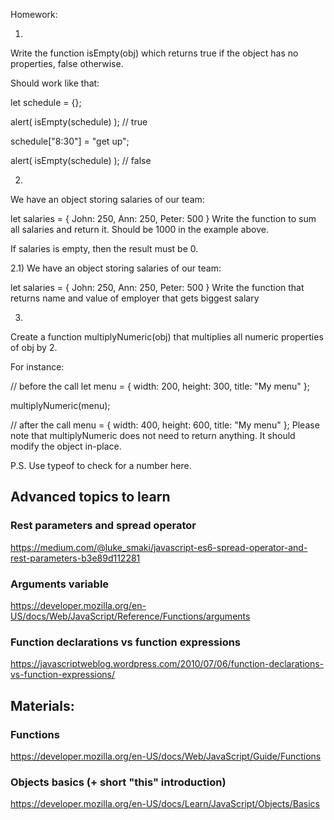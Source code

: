 Homework:

1) 
Write the function isEmpty(obj) which returns true if the object has no properties, false otherwise.

Should work like that:

let schedule = {};

alert( isEmpty(schedule) ); // true

schedule["8:30"] = "get up";

alert( isEmpty(schedule) ); // false



2)
We have an object storing salaries of our team:

let salaries = {
  John: 250,
  Ann: 250,
  Peter: 500
}
Write the function to sum all salaries and return it. Should be 1000 in the example above.

If salaries is empty, then the result must be 0.



2.1)
We have an object storing salaries of our team:

let salaries = {
  John: 250,
  Ann: 250,
  Peter: 500
}
Write the function that returns name and value of employer that gets biggest salary


3)
Create a function multiplyNumeric(obj) that multiplies all numeric properties of obj by 2.

For instance:

// before the call
let menu = {
  width: 200,
  height: 300,
  title: "My menu"
};

multiplyNumeric(menu);

// after the call
menu = {
  width: 400,
  height: 600,
  title: "My menu"
};
Please note that multiplyNumeric does not need to return anything. It should modify the object in-place.

P.S. Use typeof to check for a number here.





## Advanced topics to learn

### Rest parameters and spread operator
https://medium.com/@luke_smaki/javascript-es6-spread-operator-and-rest-parameters-b3e89d112281

### Arguments variable
https://developer.mozilla.org/en-US/docs/Web/JavaScript/Reference/Functions/arguments

### Function declarations vs function expressions
https://javascriptweblog.wordpress.com/2010/07/06/function-declarations-vs-function-expressions/


## Materials:
### Functions
https://developer.mozilla.org/en-US/docs/Web/JavaScript/Guide/Functions

### Objects basics (+ short "this" introduction)
https://developer.mozilla.org/en-US/docs/Learn/JavaScript/Objects/Basics